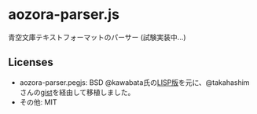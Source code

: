 # aozora-parser.js

青空文庫テキストフォーマットのパーサー (試験実装中...)

## Licenses

- aozora-parser.pegjs: BSD @kawabata氏の[LISP版](https://github.com/kawabata/aozora-proc)を元に、@takahashimさんの[gist](https://gist.github.com/takahashim/5b049a305128dcd12245)を経由して移植しました。
- その他: MIT
